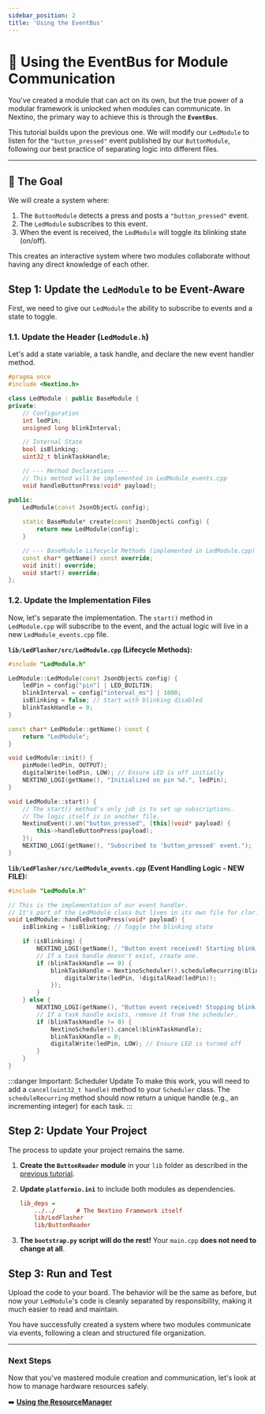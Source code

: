 ```yaml
---
sidebar_position: 2
title: 'Using the EventBus'
---
```


# 📡 Using the EventBus for Module Communication

You've created a module that can act on its own, but the true power of a modular framework is unlocked when modules can communicate. In Nextino, the primary way to achieve this is through the **`EventBus`**.

This tutorial builds upon the previous one. We will modify our `LedModule` to listen for the `"button_pressed"` event published by our `ButtonModule`, following our best practice of separating logic into different files.

---

## 🎯 The Goal

We will create a system where:

1. The `ButtonModule` detects a press and posts a `"button_pressed"` event.
2. The `LedModule` subscribes to this event.
3. When the event is received, the `LedModule` will toggle its blinking state (on/off).

This creates an interactive system where two modules collaborate without having any direct knowledge of each other.

## Step 1: Update the `LedModule` to be Event-Aware

First, we need to give our `LedModule` the ability to subscribe to events and a state to toggle.

### 1.1. Update the Header (`LedModule.h`)

Let's add a state variable, a task handle, and declare the new event handler method.

```cpp title="lib/LedFlasher/src/LedModule.h"
#pragma once
#include <Nextino.h>

class LedModule : public BaseModule {
private:
    // Configuration
    int ledPin;
    unsigned long blinkInterval;

    // Internal State
    bool isBlinking;
    uint32_t blinkTaskHandle;

    // --- Method Declarations ---
    // This method will be implemented in LedModule_events.cpp
    void handleButtonPress(void* payload);

public:
    LedModule(const JsonObject& config);
    
    static BaseModule* create(const JsonObject& config) {
        return new LedModule(config);
    }

    // --- BaseModule Lifecycle Methods (implemented in LedModule.cpp) ---
    const char* getName() const override;
    void init() override;
    void start() override;
};
```

### 1.2. Update the Implementation Files

Now, let's separate the implementation. The `start()` method in `LedModule.cpp` will subscribe to the event, and the actual logic will live in a new `LedModule_events.cpp` file.

**`lib/LedFlasher/src/LedModule.cpp` (Lifecycle Methods):**

```cpp
#include "LedModule.h"

LedModule::LedModule(const JsonObject& config) {
    ledPin = config["pin"] | LED_BUILTIN;
    blinkInterval = config["interval_ms"] | 1000;
    isBlinking = false; // Start with blinking disabled
    blinkTaskHandle = 0;
}

const char* LedModule::getName() const {
    return "LedModule";
}

void LedModule::init() {
    pinMode(ledPin, OUTPUT);
    digitalWrite(ledPin, LOW); // Ensure LED is off initially
    NEXTINO_LOGI(getName(), "Initialized on pin %d.", ledPin);
}

void LedModule::start() {
    // The start() method's only job is to set up subscriptions.
    // The logic itself is in another file.
    NextinoEvent().on("button_pressed", [this](void* payload) {
        this->handleButtonPress(payload);
    });
    NEXTINO_LOGI(getName(), "Subscribed to 'button_pressed' event.");
}
```

**`lib/LedFlasher/src/LedModule_events.cpp` (Event Handling Logic - NEW FILE):**

```cpp
#include "LedModule.h"

// This is the implementation of our event handler.
// It's part of the LedModule class but lives in its own file for clarity.
void LedModule::handleButtonPress(void* payload) {
    isBlinking = !isBlinking; // Toggle the blinking state

    if (isBlinking) {
        NEXTINO_LOGI(getName(), "Button event received! Starting blink.");
        // If a task handle doesn't exist, create one.
        if (blinkTaskHandle == 0) {
            blinkTaskHandle = NextinoScheduler().scheduleRecurring(blinkInterval, [this]() {
                digitalWrite(ledPin, !digitalRead(ledPin));
            });
        }
    } else {
        NEXTINO_LOGI(getName(), "Button event received! Stopping blink.");
        // If a task handle exists, remove it from the scheduler.
        if (blinkTaskHandle != 0) {
            NextinoScheduler().cancel(blinkTaskHandle);
            blinkTaskHandle = 0;
            digitalWrite(ledPin, LOW); // Ensure LED is turned off
        }
    }
}
```

:::danger Important: Scheduler Update
To make this work, you will need to add a `cancel(uint32_t handle)` method to your `Scheduler` class. The `scheduleRecurring` method should now return a unique handle (e.g., an incrementing integer) for each task.
:::

## Step 2: Update Your Project

The process to update your project remains the same.

1. **Create the `ButtonReader` module** in your `lib` folder as described in the [previous tutorial](./creating-a-custom-module).
2. **Update `platformio.ini`** to include both modules as dependencies.

    ```ini title="platformio.ini"
    lib_deps =
        ../../      # The Nextino Framework itself
        lib/LedFlasher
        lib/ButtonReader
    ```

3. **The `bootstrap.py` script will do the rest!** Your `main.cpp` **does not need to change at all**.

## Step 3: Run and Test

Upload the code to your board. The behavior will be the same as before, but now your `LedModule`'s code is cleanly separated by responsibility, making it much easier to read and maintain.

You have successfully created a system where two modules communicate via events, following a clean and structured file organization.

---

### Next Steps

Now that you've mastered module creation and communication, let's look at how to manage hardware resources safely.

➡️ **[Using the ResourceManager](./using-the-resourcemanager.md)**
